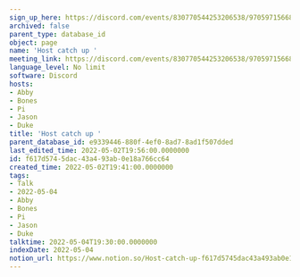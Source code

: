 ```yaml
---
sign_up_here: https://discord.com/events/830770544253206538/970597156681568276
archived: false
parent_type: database_id
object: page
name: 'Host catch up '
meeting_link: https://discord.com/events/830770544253206538/970597156681568276
language_level: No limit
software: Discord
hosts:
- Abby
- Bones
- Pi
- Jason
- Duke
title: 'Host catch up '
parent_database_id: e9339446-880f-4ef0-8ad7-8ad1f507dded
last_edited_time: 2022-05-02T19:56:00.0000000
id: f617d574-5dac-43a4-93ab-0e18a766cc64
created_time: 2022-05-02T19:41:00.0000000
tags:
- Talk
- 2022-05-04
- Abby
- Bones
- Pi
- Jason
- Duke
talktime: 2022-05-04T19:30:00.0000000
indexDate: 2022-05-04
notion_url: https://www.notion.so/Host-catch-up-f617d5745dac43a493ab0e18a766cc64
---
```





